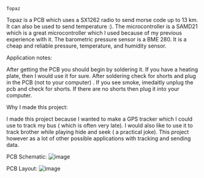                                                                             Topaz

Topaz is a PCB which uses a SX1262 radio to send morse code up to 13 km. It can also be used to send temperature :).
The microcontroller is a SAMD21 which is a great microcontroller which I used because of my previous experience with it.
The barometric pressure sensor is a BME 280. It is a cheap and reliable pressure, temperature, and humidity sensor.


Application notes:

After getting the PCB you should begin by soldering it. If you have a heating plate, then I would use it for sure.
After soldering check for shorts and plug in the PCB (not to your computer) . If you see smoke, imedaitly unplug the
pcb and check for shorts. If there are no shorts then plug it into your computer.

Why I made this project:

I made this project because I wanted to make a GPS tracker which I could use to track my bus ( which is often very late). 
I would also like to use it to track brother while playing hide and seek ( a practical joke). This project however as a lot
of other possible applications with tracking and sending data.

PCB Schematic:
![image](https://github.com/user-attachments/assets/f2879cd7-5488-43de-9e77-05d04c68f9a8)


PCB Layout:
![image](https://github.com/user-attachments/assets/378aa5f3-1122-452e-8baf-344f799cf8b8)





